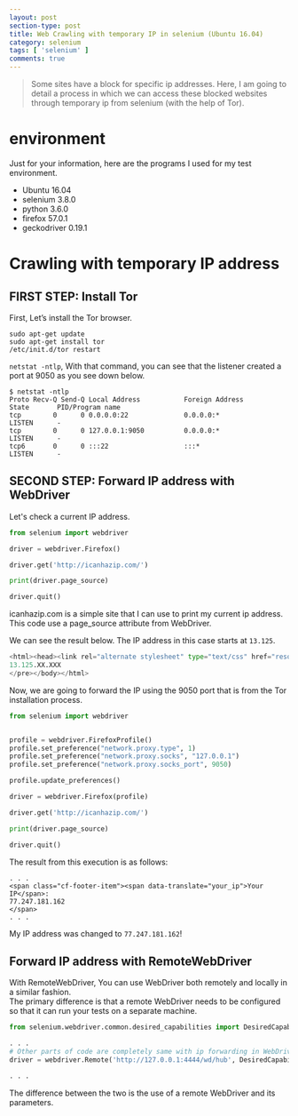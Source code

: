 ```yaml
---
layout: post
section-type: post
title: Web Crawling with temporary IP in selenium (Ubuntu 16.04)
category: selenium
tags: [ 'selenium' ]
comments: true
---
```


> Some sites have a block for specific ip addresses. Here, I am going to detail a process in which we can access these blocked websites through temporary ip from selenium (with the help of Tor).

# environment

Just for your information, here are the programs I used for my test environment.

- Ubuntu 16.04
- selenium 3.8.0
- python 3.6.0
- firefox 57.0.1
- geckodriver 0.19.1

# Crawling with temporary IP address

## FIRST STEP: Install Tor

First,  Let’s install the Tor browser.  

``` shell
sudo apt-get update
sudo apt-get install tor
/etc/init.d/tor restart
```

`netstat -ntlp`, With that command, you can see that the listener created a port at 9050 as you see down below.

``` shell
$ netstat -ntlp
Proto Recv-Q Send-Q Local Address           Foreign Address         State       PID/Program name
tcp        0      0 0.0.0.0:22              0.0.0.0:*               LISTEN      -
tcp        0      0 127.0.0.1:9050          0.0.0.0:*               LISTEN      -
tcp6       0      0 :::22                   :::*                    LISTEN      -
```

## SECOND STEP: Forward IP address with WebDriver

Let's check a current IP address.

``` python
from selenium import webdriver

driver = webdriver.Firefox()

driver.get('http://icanhazip.com/')

print(driver.page_source)

driver.quit()
```

icanhazip.com is a simple site that I can use to print my current ip address. This code use a page_source attribute from WebDriver.  

We can see the result below. The IP address in this case starts at `13.125`.  

``` python
<html><head><link rel="alternate stylesheet" type="text/css" href="resource://content-accessible/plaintext.css" title="Wrap Long Lines"></head><body><pre>
13.125.XX.XXX
</pre></body></html>
```

Now, we are going to forward the IP using the 9050 port that is from the Tor installation process. 

``` python
from selenium import webdriver


profile = webdriver.FirefoxProfile()
profile.set_preference("network.proxy.type", 1)
profile.set_preference("network.proxy.socks", "127.0.0.1")
profile.set_preference("network.proxy.socks_port", 9050)

profile.update_preferences()

driver = webdriver.Firefox(profile)

driver.get('http://icanhazip.com/')

print(driver.page_source)

driver.quit()
```

The result from this execution is as follows:  

``` shell
. . .  
<span class="cf-footer-item"><span data-translate="your_ip">Your IP</span>:
77.247.181.162
</span>
. . .  
```

My IP address was changed to `77.247.181.162`!


## Forward IP address with RemoteWebDriver

With RemoteWebDriver, You can use WebDriver both remotely and locally in a similar fashion.  
The primary difference is that a remote WebDriver needs to be configured so that it can run your tests on a separate machine.

``` python
from selenium.webdriver.common.desired_capabilities import DesiredCapabilities

. . .
# Other parts of code are completely same with ip forwarding in WebDriver
driver = webdriver.Remote('http://127.0.0.1:4444/wd/hub', DesiredCapabilities.FIREFOX, browser_profile=profile)

. . .
```

The difference between the two is the use of a remote WebDriver and its parameters.  